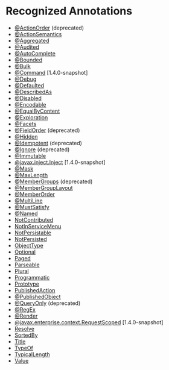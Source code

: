 Recognized Annotations
======================

* [@ActionOrder](./ActionOrder.html) (deprecated)
* [@ActionSemantics](./ActionSemantics.html)
* [@Aggregated](./Aggregated.html)
* [@Audited](./Audited.html)
* [@AutoComplete](./AutoComplete.html)
* [@Bounded](./Bounded.html)
* [@Bulk](./Bulk.html)
* [@Command](./Command.html) [1.4.0-snapshot]
* [@Debug](./Debug.html)
* [@Defaulted](./Defaulted.html)
* [@DescribedAs](./DescribedAs.html)
* [@Disabled](./Disabled.html)
* [@Encodable](./Encodable.html)
* [@EqualByContent](./EqualByContent.html)
* [@Exploration](./Exploration.html)
* [@Facets](./Facets.html)
* [@FieldOrder](./FieldOrder.html) (deprecated)
* [@Hidden](./Hidden.html)
* [@Idempotent](./Idempotent-deprecated.html) (deprecated)
* [@Ignore](./Ignore-deprecated.html) (deprecated)
* [@Immutable](./Immutable.html)
* [@javax.inject.Inject](./Inject.html) [1.4.0-snapshot]
* [@Mask](./Mask.html)
* [@MaxLength](./MaxLength.html)
* [@MemberGroups](./MemberGroups.html) (deprecated)
* [@MemberGroupLayout](./MemberGroupLayout.html)
* [@MemberOrder](./MemberOrder.html)
* [@MultiLine](./MultiLine.html)
* [@MustSatisfy](./MustSatisfy.html)
* [@Named](./Named.html)
* [NotContributed](./NotContributed.html)
* [NotInServiceMenu](./NotInServiceMenu.html)
* [NotPersistable](./NotPersistable.html)
* [NotPersisted](./NotPersisted.html)
* [ObjectType](./ObjectType.html)
* [Optional](./Optional.html)
* [Paged](./Paged.html)
* [Parseable](./Parseable.html)
* [Plural](./Plural.html)
* [Programmatic](./Programmatic.html)
* [Prototype](./Prototype.html)
* [PublishedAction](./PublishedAction.html)
* [@PublishedObject](./PublishedObject.html)
* [@QueryOnly](./QueryOnly-deprecated.html) (deprecated)
* [@RegEx](./RegEx.html)
* [@Render](./Render.html)
* [@javax.enterprise.context.RequestScoped](./RequestScoped.html) [1.4.0-snapshot]
* [Resolve](./Resolve.html)
* [SortedBy](./SortedBy.html)
* [Title](./Title.html)
* [TypeOf](./TypeOf.html)
* [TypicalLength](./TypicalLength.html)
* [Value](./Value.html)
